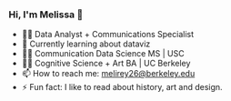 <!--
**reyesmel/reyesmel** is a ✨ _special_ ✨ repository because its `README.md` (this file) appears on your GitHub profile.

-->

### Hi, I'm Melissa 👋

- 👩‍💻 Data Analyst + Communications Specialist 
- 🌱 Currently learning about dataviz
- 👩‍🎓 Communication Data Science MS | USC
- 👩‍🎓 Cognitive Science + Art BA | UC Berkeley
- 📫 How to reach me: melirey26@berkeley.edu
- ⚡ Fun fact: I like to read about history, art and design.

